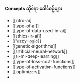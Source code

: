 
**Concepts ဆိုင်ရာ ခေါင်စဥ်များ** 

- [[intro-ai]]
- [[type-of-ai]]
- [[type-of-data-used-in-ai]]
- [[ethics-in-ai]]
-  [[fuzzy-logic]]
-  [[genetic-algorithms]]
-  [[artificial-neural-network]]
-  [[ai-ml-deep-learning]]
-  [[type-of-loss-cost-functions]]
-  [[type-of-activation-functions]]
- [[ optimizers]]
- 
